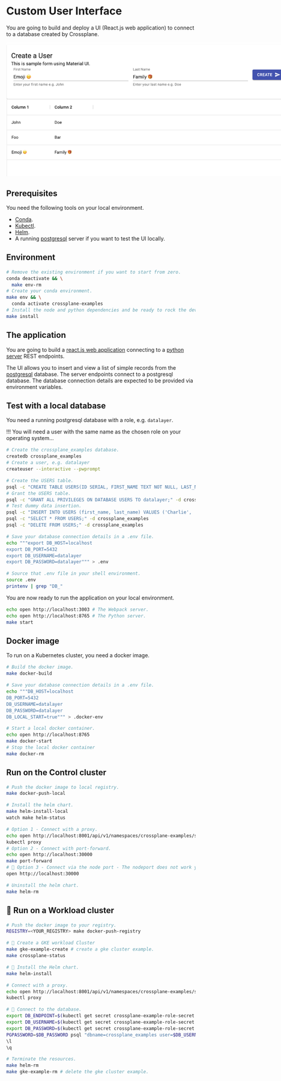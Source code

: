 # Custom User Interface

You are going to build and deploy a UI (React.js web application) to connect to a database created by Crossplane.

<img src="./../static/images/users.png" style="max-width: 800px"/>

## Prerequisites

You need the following tools on your local environment.

- [Conda](https://docs.conda.io/en/latest/miniconda.html).
- [Kubectl](https://kubernetes.io/docs/tasks/tools).
- [Helm](https://helm.sh).
- A running [postgresql](https://www.postgresql.org) server if you want to test the UI locally.

## Environment

```bash
# Remove the existing environment if you want to start from zero.
conda deactivate && \
  make env-rm
# Create your conda environment.
make env && \
  conda activate crossplane-examples
# Install the node and python dependencies and be ready to rock the dev.
make install
```

## The application

You are going to build a [react.js web application](./../src) connecting to a [python server](./../crossplane_examples) REST endpoints.

The UI allows you to insert and view a list of simple records from the [postgresql](https://www.postgresql.org) database. The server endpoints connect to a postgresql database. The database connection details are expected to be provided via environment variables.

## Test with a local database

You need a running postgresql database with a role, e.g. `datalayer`.

!!! You will need a user with the same name as the chosen role on your operating system...

```bash
# Create the crossplane_examples database.
createdb crossplane_examples
# Create a user, e.g. datalayer
createuser --interactive --pwprompt
```

```bash
# Create the USERS table.
psql -c "CREATE TABLE USERS(ID SERIAL, FIRST_NAME TEXT NOT NULL, LAST_NAME TEXT NOT NULL);" -d crossplane_examples
# Grant the USERS table.
psql -c "GRANT ALL PRIVILEGES ON DATABASE USERS TO datalayer;" -d crossplane_examples
# Test dummy data insertion.
psql -c "INSERT INTO USERS (first_name, last_name) VALUES ('Charlie', 'Brown');" -d crossplane_examples
psql -c "SELECT * FROM USERS;" -d crossplane_examples
psql -c "DELETE FROM USERS;" -d crossplane_examples
```

```bash
# Save your database connection details in a .env file.
echo """export DB_HOST=localhost
export DB_PORT=5432
export DB_USERNAME=datalayer
export DB_PASSWORD=datalayer""" > .env
```

```bash
# Source that .env file in your shell environment.
source .env
printenv | grep "DB_"
```

You are now ready to run the application on your local environment.

```bash
echo open http://localhost:3003 # The Webpack server.
echo open http://localhost:8765 # The Python server.
make start
```

## Docker image

To run on a Kubernetes cluster, you need a docker image.

```bash
# Build the docker image.
make docker-build
```

```bash
# Save your database connection details in a .env file.
echo """DB_HOST=localhost
DB_PORT=5432
DB_USERNAME=datalayer
DB_PASSWORD=datalayer
DB_LOCAL_START=true""" > .docker-env
```

```bash
# Start a local docker container.
echo open http://localhost:8765
make docker-start
# Stop the local docker container
make docker-rm
```

## Run on the Control cluster

```bash
# Push the docker image to local registry.
make docker-push-local
```

```bash
# Install the helm chart.
make helm-install-local
watch make helm-status
```

```bash
# Option 1 - Connect with a proxy.
echo open http://localhost:8001/api/v1/namespaces/crossplane-examples/services/http:crossplane-examples-service:8765/proxy/
kubectl proxy
# Option 2 - Connect with port-forward.
echo open http://localhost:30000
make port-forward
# 🚧 Option 3 - Connect via the node port - The nodeport does not work yet...
open http://localhost:30000
```

```bash
# Uninstall the helm chart.
make helm-rm
```

## 🚧 Run on a Workload cluster

```bash
# Push the docker image to your registry.
REGISTRY=<YOUR_REGISTRY> make docker-push-registry
```

```bash
# 🚧 Create a GKE workload Cluster
make gke-example-create # create a gke cluster example.
make crossplane-status
```

```bash
# 🚧 Install the Helm chart.
make helm-install
```

```bash
# Connect with a proxy.
echo open http://localhost:8001/api/v1/namespaces/crossplane-examples/services/http:crossplane-examples-service:8765/proxy/
kubectl proxy
```

```bash
# 🚧 Connect to the database.
export DB_ENDPOINT=$(kubectl get secret crossplane-example-role-secret -n crossplane-examples -o jsonpath='{.data.endpoint}' | base64 --decode)
export DB_USERNAME=$(kubectl get secret crossplane-example-role-secret -n crossplane-examples -o jsonpath='{.data.username}' | base64 --decode)
export DB_PASSWORD=$(kubectl get secret crossplane-example-role-secret -n crossplane-examples -o jsonpath='{.data.password}' | base64 --decode)
PGPASSWORD=$DB_PASSWORD psql "dbname=crossplane_examples user=$DB_USERNAME hostaddr=$DB_ENDPOINT"
\l
\q
```

```bash
# Terminate the resources.
make helm-rm
make gke-example-rm # delete the gke cluster example.
```
